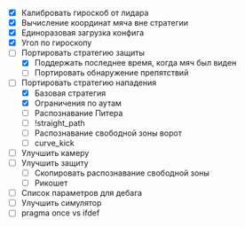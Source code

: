 - [x] Калибровать гироскоб от лидара
- [x] Вычисление координат мяча вне стратегии
- [x] Единоразовая загрузка конфига
- [x] Угол по гироскопу
- [ ] Портировать стратегию защиты
    - [x] Поддержать последнее время, когда мяч был виден
    - [ ] Портировать обнаружение препятствий
- [ ] Портировать стратегию нападения
    - [x] Базовая стратегия
    - [x] Ограничения по аутам
    - [ ] Распознавание Питера
    - [ ] !straight_path
    - [ ] Распознавание свободной зоны ворот
    - [ ] curve_kick
- [ ] Улучшить камеру
- [ ] Улучшить защиту
    - [ ] Скопировать распознавание свободной зоны
    - [ ] Рикошет
- [ ] Список параметров для дебага
- [ ] Улучшить симулятор
- [ ] pragma once vs ifdef
